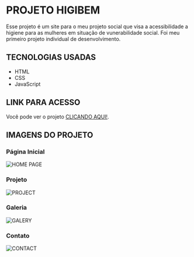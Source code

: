 # PROJETO HIGIBEM
Esse projeto é um site para o meu projeto social que visa a acessibilidade a higiene para as mulheres em situação de vunerabilidade social.
Foi meu primeiro projeto individual de desenvolvimento.

## TECNOLOGIAS USADAS
- HTML
- CSS
- JavaScript

## LINK PARA ACESSO
Você pode ver o projeto [CLICANDO AQUI!](https://higi-bem.vercel.app).

## IMAGENS DO PROJETO
### Página Inicial 
![HOME PAGE](https://i.imgur.com/ZlKYCwq.png)

### Projeto
![PROJECT](https://i.imgur.com/H2HNPsE.png)

### Galeria
![GALERY](https://i.imgur.com/b3Ux2e0.png)

### Contato
![CONTACT](https://i.imgur.com/w4RSIpb.png)
